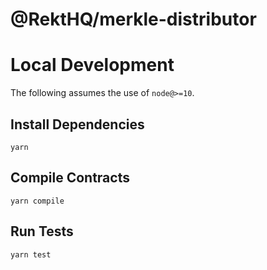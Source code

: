 # @RektHQ/merkle-distributor

# Local Development

The following assumes the use of `node@>=10`.

## Install Dependencies

`yarn`

## Compile Contracts

`yarn compile`

## Run Tests

`yarn test`

